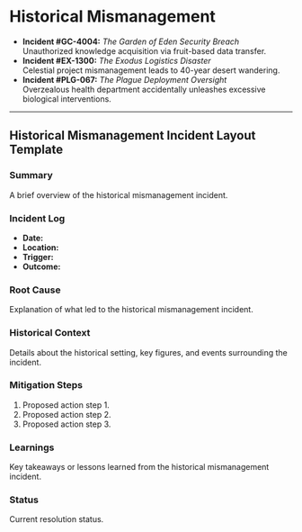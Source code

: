 # **Historical Mismanagement**
- **Incident #GC-4004:** *The Garden of Eden Security Breach*  
  Unauthorized knowledge acquisition via fruit-based data transfer.
- **Incident #EX-1300:** *The Exodus Logistics Disaster*  
  Celestial project mismanagement leads to 40-year desert wandering.
- **Incident #PLG-067:** *The Plague Deployment Oversight*  
  Overzealous health department accidentally unleashes excessive biological interventions.

---

## **Historical Mismanagement Incident Layout Template**

### **Summary**
A brief overview of the historical mismanagement incident.

### **Incident Log**
- **Date:**
- **Location:**
- **Trigger:**
- **Outcome:**

### **Root Cause**
Explanation of what led to the historical mismanagement incident.

### **Historical Context**
Details about the historical setting, key figures, and events surrounding the incident.

### **Mitigation Steps**
1. Proposed action step 1.
2. Proposed action step 2.
3. Proposed action step 3.

### **Learnings**
Key takeaways or lessons learned from the historical mismanagement incident.

### **Status**
Current resolution status.
